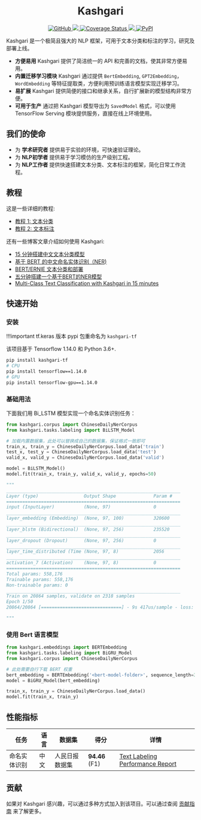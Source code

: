 <h1 align="center" >
    <strong style="color: rgba(0,0,0,.87);">Kashgari</strong>
</h1>

<p align="center">
    <a href="https://github.com/BrikerMan/kashgari/blob/master/LICENSE">
        <img alt="GitHub" src="https://img.shields.io/github/license/BrikerMan/kashgari.svg?color=blue&style=popout">
    </a>
    <a href="https://travis-ci.com/BrikerMan/Kashgari">
        <img src="https://travis-ci.com/BrikerMan/Kashgari.svg?branch=master"/>
    </a>
    <a href='https://coveralls.io/github/BrikerMan/Kashgari?branch=master'>
        <img src='https://coveralls.io/repos/github/BrikerMan/Kashgari/badge.svg?branch=master' alt='Coverage Status'/>
    </a>
     <a href="https://pepy.tech/project/kashgari-tf">
        <img src="https://pepy.tech/badge/kashgari-tf"/>
    </a>
    <a href="https://pypi.org/project/kashgari-tf/">
        <img alt="PyPI" src="https://img.shields.io/pypi/v/kashgari-tf.svg">
    </a>
</p>

Kashgari 是一个极简且强大的 NLP 框架，可用于文本分类和标注的学习，研究及部署上线。

- **方便易用** Kashgari 提供了简洁统一的 API 和完善的文档，使其非常方便易用。
- **内置迁移学习模块** Kashgari 通过提供 `BertEmbedding`, `GPT2Embedding`，`WordEmbedding` 等特征提取类，方便利用预训练语言模型实现迁移学习。
- **易扩展** Kashgari 提供简便的接口和继承关系，自行扩展新的模型结构非常方便。
- **可用于生产** 通过把 Kashgari 模型导出为 `SavedModel` 格式，可以使用 TensorFlow Serving 模块提供服务，直接在线上环境使用。

## 我们的使命

- 为 **学术研究者** 提供易于实验的环境，可快速验证理论。
- 为 **NLP初学者** 提供易于学习模仿的生产级别工程。
- 为 **NLP工作者** 提供快速搭建文本分类、文本标注的框架，简化日常工作流程。

## 教程

这是一些详细的教程:

- [教程 1: 文本分类](tutorial/text-classification.md)
- [教程 2: 文本标注](tutorial/text-labeling.md)

还有一些博客文章介绍如何使用 Kashgari:

- [15 分钟搭建中文文本分类模型](https://eliyar.biz/nlp_chinese_text_classification_in_15mins/)
- [基于 BERT 的中文命名实体识别（NER)](https://eliyar.biz/nlp_chinese_bert_ner/)
- [BERT/ERNIE 文本分类和部署](https://eliyar.biz/nlp_train_and_deploy_bert_text_classification/)
- [五分钟搭建一个基于BERT的NER模型](https://www.jianshu.com/p/1d6689851622)
- [Multi-Class Text Classification with Kashgari in 15 minutes](https://medium.com/@BrikerMan/multi-class-text-classification-with-kashgari-in-15mins-c3e744ce971d)

## 快速开始

### 安装

!!!important
    tf.keras 版本 pypi 包重命名为 `kashgari-tf`

该项目基于 Tensorflow 1.14.0 和 Python 3.6+.

```bash
pip install kashgari-tf
# CPU
pip install tensorflow==1.14.0
# GPU
pip install tensorflow-gpu==1.14.0
```

### 基础用法

下面我们用 Bi_LSTM 模型实现一个命名实体识别任务：

```python
from kashgari.corpus import ChineseDailyNerCorpus
from kashgari.tasks.labeling import BiLSTM_Model

# 加载内置数据集，此处可以替换成自己的数据集，保证格式一致即可
train_x, train_y = ChineseDailyNerCorpus.load_data('train')
test_x, test_y = ChineseDailyNerCorpus.load_data('test')
valid_x, valid_y = ChineseDailyNerCorpus.load_data('valid')

model = BiLSTM_Model()
model.fit(train_x, train_y, valid_x, valid_y, epochs=50)

"""
_________________________________________________________________
Layer (type)                 Output Shape              Param #
=================================================================
input (InputLayer)           (None, 97)                0
_________________________________________________________________
layer_embedding (Embedding)  (None, 97, 100)           320600
_________________________________________________________________
layer_blstm (Bidirectional)  (None, 97, 256)           235520
_________________________________________________________________
layer_dropout (Dropout)      (None, 97, 256)           0
_________________________________________________________________
layer_time_distributed (Time (None, 97, 8)             2056
_________________________________________________________________
activation_7 (Activation)    (None, 97, 8)             0
=================================================================
Total params: 558,176
Trainable params: 558,176
Non-trainable params: 0
_________________________________________________________________
Train on 20864 samples, validate on 2318 samples
Epoch 1/50
20864/20864 [==============================] - 9s 417us/sample - loss: 0.2508 - acc: 0.9333 - val_loss: 0.1240 - val_acc: 0.9607

"""
```

### 使用 Bert 语言模型

```python
from kashgari.embeddings import BERTEmbedding
from kashgari.tasks.labeling import BiGRU_Model
from kashgari.corpus import ChineseDailyNerCorpus

# 此处需要自行下载 BERT 权重
bert_embedding = BERTEmbedding('<bert-model-folder>', sequence_length=30)
model = BiGRU_Model(bert_embedding)

train_x, train_y = ChineseDailyNerCorpus.load_data()
model.fit(train_x, train_y)
```

## 性能指标

| 任务                     | 语言 | 数据集                   | 得分          | 详情                                                                                                             |
| ------------------------ | -------- | ------------------------- | -------------- | ------------------------------------------------------------------------------------------------------------------ |
| 命名实体识别 | 中文  | 人民日报数据集 | **94.46** (F1) | [Text Labeling Performance Report](./tutorial/text-labeling.md#performance-report) |

## 贡献

如果对 Kashgari 感兴趣，可以通过多种方式加入到该项目。可以通过查阅 [贡献指南](about/contributing.md) 来了解更多。
